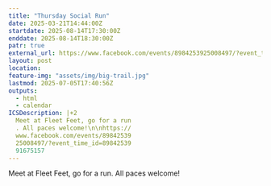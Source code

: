 ```yaml
---
title: "Thursday Social Run"
date: 2025-03-21T14:44:00Z
startdate: 2025-08-14T17:30:00Z
enddate: 2025-08-14T18:30:00Z
patr: true
external_url: https://www.facebook.com/events/8984253925008497/?event_time_id=8984253991675157
layout: post
location: 
feature-img: "assets/img/big-trail.jpg"
lastmod: 2025-07-05T17:40:56Z
outputs:
  - html
  - calendar
ICSDescription: |+2
  Meet at Fleet Feet, go for a run  . All paces welcome!\n\nhttps://  www.facebook.com/events/89842539  25008497/?event_time_id=89842539  91675157
---
```


Meet at Fleet Feet, go for a run. All paces welcome!<br>
  <br>
  

